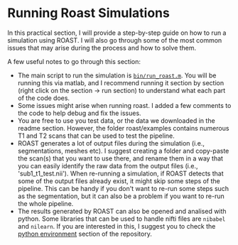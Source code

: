 # Running Roast Simulations

In this practical section, I will provide a step-by-step guide on how to run a simulation using ROAST. 
I will also go through some of the most common issues that may arise during the process and how to solve them. 

A few useful notes to go through this section:
- The main script to run the simulation is [`bin/run_roast.m`](../bin/run_roast.m). You will be running this via matlab, and I recommend running it section by section (right click on the section -> run section) to understand what each part of the code does.
- Some issues might arise when running roast. I added a few comments to the code to help debug and fix the issues.
- You are free to use you test data, or the data we downloaded in the readme section. However, the folder roast/examples contains numerous T1 and T2 scans that can be used to test the pipeline. 
- ROAST generates a lot of output files during the simulation (i.e., segmentations, meshes etc). I suggest creating a folder and copy-paste the scan(s) that you want to use there, and rename them in a way that you can easily identify the raw data from the output files (i.e., 'sub1_t1_test.nii'). When re-running a simulation, if ROAST detects that some of the output files already exist, it might skip some steps of the pipeline. This can be handy if you don't want to re-run some steps such as the segmentation, but it can also be a problem if you want to re-run the whole pipeline.
- The results generated by ROAST can also be opened and analised with python. Some libraries that can be used to handle nifti files are `nibabel` and `nilearn`. If you are interested in this, I suggest you to check the [python environment](../bin/assets/python_environment.md) section of the repository.
